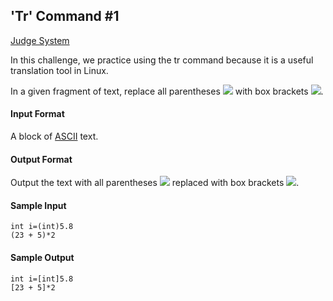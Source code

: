 ## 'Tr' Command #1

[Judge System](https://www.hackerrank.com/challenges/text-processing-tr-1/problem)

In this challenge, we practice using the tr command because it is a useful translation tool in Linux.

In a given fragment of text, replace all parentheses <img src="https://latex.codecogs.com/svg.latex?\Large&space;()">
with box brackets <img src="https://latex.codecogs.com/svg.latex?\Large&space;[]">.

#### Input Format

A block of [ASCII](https://en.wikipedia.org/wiki/ASCII) text.

#### Output Format

Output the text with all parentheses <img src="https://latex.codecogs.com/svg.latex?\Large&space;()"> replaced with box brackets <img src="https://latex.codecogs.com/svg.latex?\Large&space;[]">.

#### Sample Input

````
int i=(int)5.8
(23 + 5)*2
````
#### Sample Output

````
int i=[int]5.8
[23 + 5]*2
````
